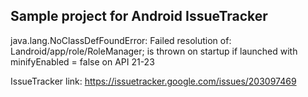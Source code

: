 ## Sample project for Android IssueTracker

java.lang.NoClassDefFoundError: Failed resolution of: Landroid/app/role/RoleManager;
is thrown on startup if launched with minifyEnabled = false on API 21-23

IssueTracker link: https://issuetracker.google.com/issues/203097469
